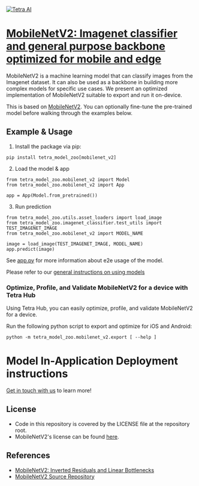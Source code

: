 [![Tetra AI](https://tetra.ai/img/logo.svg)](https://tetra.ai/)

# [MobileNetV2: Imagenet classifier and general purpose backbone optimized for mobile and edge](https://tetraai.com/model-zoo/mobilenet_v2)

MobileNetV2 is a machine learning model that can classify images from the Imagenet dataset.
It can also be used as a backbone in building more complex models for specific use cases.
We present an optimized implementation of MobileNetV2 suitable to export and run it on-device.

This is based on [MobileNetV2](https://github.com/pytorch/vision/blob/main/torchvision/models/mobilenetv2.py). You can optionally
fine-tune the pre-trained model before walking through the examples below.

## Example & Usage

1. Install the package via pip:
```
pip install tetra_model_zoo[mobilenet_v2]
```

2. Load the model & app
```
from tetra_model_zoo.mobilenet_v2 import Model
from tetra_model_zoo.mobilenet_v2 import App

app = App(Model.from_pretrained())
```

3. Run prediction
```
from tetra_model_zoo.utils.asset_loaders import load_image
from tetra_model_zoo.imagenet_classifier.test_utils import TEST_IMAGENET_IMAGE
from tetra_model_zoo.mobilenet_v2 import MODEL_NAME

image = load_image(TEST_IMAGENET_IMAGE, MODEL_NAME)
app.predict(image)
```

See [app.py](../imagenet_classifier/app.py#L49) for more information about e2e usage of the model.

Please refer to our [general instructions on using models](../../#tetra-model-zoo)

### Optimize, Profile, and Validate MobileNetV2 for a device with Tetra Hub
Using Tetra Hub, you can easily optimize, profile, and validate MobileNetV2 for a device.

Run the following python script to export and optimize for iOS and Android:
```
python -m tetra_model_zoo.mobilenet_v2.export [ --help ]
```

# Model In-Application Deployment instructions
<a href="mailto:support@tetra.ai?subject=Request Access for Tetra Hub&body=Interest in using MobileNetV2 in model zoo for deploying on-device.">Get in touch with us</a> to learn more!

## License
- Code in this repository is covered by the LICENSE file at the repository root.
- MobileNetV2's license can be found [here](https://github.com/pytorch/vision/blob/main/LICENSE).

## References
* [MobileNetV2: Inverted Residuals and Linear Bottlenecks](https://arxiv.org/abs/1801.04381)
* [MobileNetV2 Source Repository](https://github.com/pytorch/vision/blob/main/torchvision/models/mobilenetv2.py)

